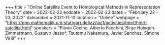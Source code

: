 +++
title = "Online Satellite Event to Homological Methods in Representation Theory"
date = 2022-02-22
enddate = 2022-02-23
dates = "February 22 - 23, 2022"
dateadded = 2021-11-10
location = "Online"
webpage = "https://pnp.mathematik.uni-stuttgart.de/iaz/iaz1/activities/hmrt/hmrt-satellite.html"
speakers = "Flávio Coelho, Alberto Facchini, Birge Huisgen-Zimmermann, Gustavo Jasso*, Tsutomu Nakamura, Javier Sanchez, Simone Virili"
+++
